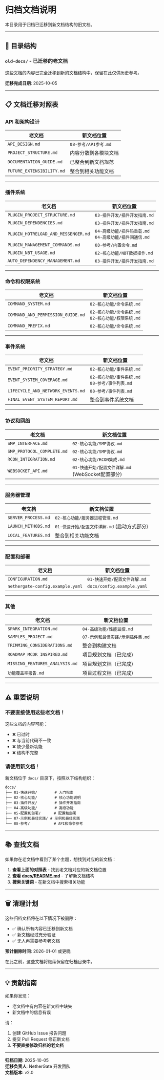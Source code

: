 # 归档文档说明

本目录用于归档已迁移到新文档结构的旧文档。

---

## 📁 目录结构

### `old-docs/` - 已迁移的老文档

这些文档的内容已完全迁移到新的文档结构中，保留在此仅供历史参考。

**迁移完成日期**: 2025-10-05

---

## 📋 文档迁移对照表

### **API 和架构设计**

| 老文档 | 新文档位置 |
|--------|-----------|
| `API_DESIGN.md` | `08-参考/API参考.md` |
| `PROJECT_STRUCTURE.md` | 内容分散到各模块文档 |
| `DOCUMENTATION_GUIDE.md` | 已整合到新文档规范 |
| `FUTURE_EXTENSIBILITY.md` | 整合到相关功能文档 |

---

### **插件系统**

| 老文档 | 新文档位置 |
|--------|-----------|
| `PLUGIN_PROJECT_STRUCTURE.md` | `03-插件开发/插件开发指南.md` |
| `PLUGIN_DEPENDENCIES.md` | `03-插件开发/插件开发指南.md` |
| `PLUGIN_HOTRELOAD_AND_MESSENGER.md` | `04-高级功能/插件热重载.md`<br>`04-高级功能/插件间通信.md` |
| `PLUGIN_MANAGEMENT_COMMANDS.md` | `08-参考/内置命令.md` |
| `PLUGIN_NBT_USAGE.md` | `02-核心功能/NBT数据操作.md` |
| `AUTO_DEPENDENCY_MANAGEMENT.md` | `03-插件开发/插件开发指南.md` |

---

### **命令和权限系统**

| 老文档 | 新文档位置 |
|--------|-----------|
| `COMMAND_SYSTEM.md` | `02-核心功能/命令系统.md` |
| `COMMAND_AND_PERMISSION_GUIDE.md` | `02-核心功能/命令系统.md`<br>`02-核心功能/权限系统.md` |
| `COMMAND_PREFIX.md` | `02-核心功能/命令系统.md` |

---

### **事件系统**

| 老文档 | 新文档位置 |
|--------|-----------|
| `EVENT_PRIORITY_STRATEGY.md` | `02-核心功能/事件系统.md` |
| `EVENT_SYSTEM_COVERAGE.md` | `02-核心功能/事件系统.md`<br>`08-参考/事件列表.md` |
| `LIFECYCLE_AND_NETWORK_EVENTS.md` | `08-参考/事件列表.md` |
| `FINAL_EVENT_SYSTEM_REPORT.md` | 整合到事件系统文档 |

---

### **协议和网络**

| 老文档 | 新文档位置 |
|--------|-----------|
| `SMP_INTERFACE.md` | `02-核心功能/SMP协议.md` |
| `SMP_PROTOCOL_COMPLETE.md` | `02-核心功能/SMP协议.md` |
| `RCON_INTEGRATION.md` | `02-核心功能/RCON集成.md` |
| `WEBSOCKET_API.md` | `01-快速开始/配置文件详解.md` (WebSocket配置部分) |

---

### **服务器管理**

| 老文档 | 新文档位置 |
|--------|-----------|
| `SERVER_PROCESS.md` | `02-核心功能/服务器进程管理.md` |
| `LAUNCH_METHODS.md` | `01-快速开始/配置文件详解.md` (启动方式部分) |
| `LOCAL_FEATURES.md` | 整合到相关功能文档 |

---

### **配置和部署**

| 老文档 | 新文档位置 |
|--------|-----------|
| `CONFIGURATION.md` | `01-快速开始/配置文件详解.md` |
| `nethergate-config.example.yaml` | `docs/config.example.yaml` |

---

### **其他**

| 老文档 | 新文档位置 |
|--------|-----------|
| `SPARK_INTEGRATION.md` | `04-高级功能/性能监控.md` |
| `SAMPLES_PROJECT.md` | `07-示例和最佳实践/示例插件集.md` |
| `TRIMMING_CONSIDERATIONS.md` | 整合到构建文档 |
| `ROADMAP_MCDR_INSPIRED.md` | 项目规划文档（已完成） |
| `MISSING_FEATURES_ANALYSIS.md` | 项目规划文档（已完成） |
| `功能覆盖率报告.md` | 项目过程文档（已完成） |

---

## ⚠️ **重要说明**

### **不要直接使用这些老文档！**

这些文档的内容可能：
- ❌ 已过时
- ❌ 与当前代码不一致
- ❌ 缺少最新功能
- ❌ 结构不完整

### **请使用新文档！**

新文档位于 `docs/` 目录下，按照以下结构组织：

```
docs/
├── 01-快速开始/        # 入门指南
├── 02-核心功能/        # 核心功能说明
├── 03-插件开发/        # 插件开发指南
├── 04-高级功能/        # 高级功能
├── 05-配置和部署/      # 配置和部署
├── 07-示例和最佳实践/ # 示例和最佳实践
└── 08-参考/           # API和命令参考
```

---

## 📚 **查找文档**

如果你在老文档中看到了某个主题，想找到对应的新文档：

1. **查看上面的对照表** - 找到老文档对应的新文档位置
2. **查看 [docs/README.md](../README.md)** - 了解新文档结构
3. **搜索关键词** - 在新文档中搜索相关功能

---

## 🗑️ **清理计划**

这些归档文档将在以下情况下被删除：
- ✅ 确认所有内容已迁移到新文档
- ✅ 新文档经过充分验证
- ✅ 无人再需要参考老文档

**预计删除时间**: 2026-01-01 或更晚

在此之前，这些文档将继续保留在归档目录中。

---

## 💡 **贡献指南**

如果你发现：
- 老文档中有内容在新文档中缺失
- 新文档中的信息有误

请：
1. 创建 GitHub Issue 报告问题
2. 提交 Pull Request 修正新文档
3. **不要直接修改归档的老文档**

---

**归档日期**: 2025-10-05  
**迁移负责人**: NetherGate 开发团队  
**文档版本**: v2.0

